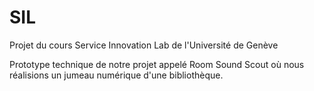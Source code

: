 # SIL

Projet du cours Service Innovation Lab de l'Université de Genève

Prototype technique de notre projet appelé Room Sound Scout où nous réalisions un jumeau numérique d'une bibliothèque.